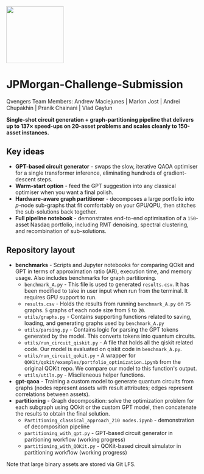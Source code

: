 [<img src="https://qbraid-static.s3.amazonaws.com/logos/Launch_on_qBraid_white.png" width="150">](https://account.qbraid.com?gitHubUrl=https://github.com/Marlon-Jost/JPMorgan-Challenge-Submission.git&redirectUrl=start_here.ipynb)

# JPMorgan-Challenge-Submission

Qvengers Team
Members: Andrew Maciejunes | Marlon Jost | Andrei Chupakhin | Pranik Chainani | Vlad Gaylun


**Single-shot circuit generation + graph-partitioning pipeline that delivers up to 137× speed-ups on 20-asset problems and scales cleanly to 150-asset instances.**

## Key ideas
- **GPT-based circuit generator** - swaps the slow, iterative QAOA optimiser for a single transformer inference, eliminating hundreds of gradient-descent steps.  
- **Warm-start option** - feed the GPT suggestion into any classical optimiser when you want a final polish.  
- **Hardware-aware graph partitioner** - decomposes a large portfolio into *p*-node sub-graphs that fit comfortably on your GPU/QPU, then stitches the sub-solutions back together.  
- **Full pipeline notebook** - demonstrates end-to-end optimisation of a `150`-asset Nasdaq portfolio, including RMT denoising, spectral clustering, and recombination of sub-solutions.  

## Repository layout
- **benchmarks** - Scripts and Jupyter notebooks for comparing QOkit and GPT in terms of approximation ratio (AR), execution time, and memory usage. Also includes benchmarks for graph partitioning.
    - `benchmark_A.py` - This file is used to generated `results.csv`. It has been modified to take in user input when run from the terminal. It requires GPU support to run.
    - `results.csv` - Holds the results from running `benchmark_A.py` on `75` graphs. `5` graphs of each node size from `5` to `20`. 
    - `utils/graphs.py` - Contains supporting functions related to saving, loading, and generating graphs used by `benchmark_A.py`
    - `utils/parsing.py` - Contains logic for parsing the GPT tokens generated by the model. This converts tokens into quantum circuits.
    - `utils/run_circuit_qiskit.py` - A file that holds all the qiskit related code. Our model is evaluated on qiskit code in `benchmark_A.py`.
    - `utils/run_circuit_qokit.py` - A wrapper for `QOKit/qokit/examples/portfolio_optimization.ipynb` from the original QOKit repo. We compare our model to this function's output.
    - `utils/utils.py` - Miscileneous helper functions.
- **gpt-qaoa** - Training a custom model to generate quantum circuits from graphs (nodes represent assets with result attributes; edges represent correlations between assets).
- **partitioning** - Graph decomposition: solve the optimization problem for each subgraph using QOkit or the custom GPT model, then concatenate the results to obtain the final solution.
    - `Partitioning_classical_approach_210 nodes.ipynb` - demonstration of decomposition pipeline
    - `partitioning_with_gpt.py` - GPT-based circuit generator in paritioning workflow (working progress)
    - `partitioning_with_QOKit.py` - QOKit-based circuit simulator in partitioning workflow (working progress)


Note that large binary assets are stored via Git LFS.

